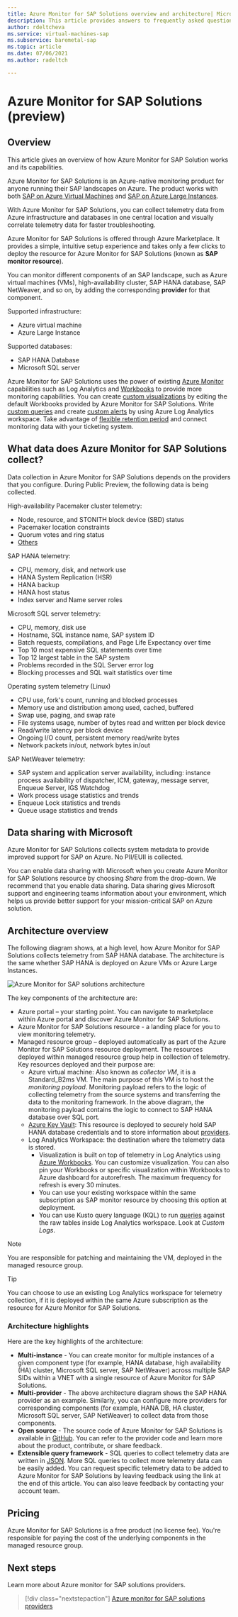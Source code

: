 ```yaml
---
title: Azure Monitor for SAP Solutions overview and architecture| Microsoft Docs
description: This article provides answers to frequently asked questions about Azure monitor for SAP solutions
author: rdeltcheva
ms.service: virtual-machines-sap
ms.subservice: baremetal-sap
ms.topic: article
ms.date: 07/06/2021
ms.author: radeltch

---
```


# Azure Monitor for SAP Solutions (preview)

## Overview

This article gives an overview of how Azure Monitor for SAP Solution works and its capabilities.

Azure Monitor for SAP Solutions is an Azure-native monitoring product for anyone running their SAP landscapes on Azure. The product works with both [SAP on Azure Virtual Machines](./hana-get-started.md) and [SAP on Azure Large Instances](./hana-overview-architecture.md).

With Azure Monitor for SAP Solutions, you can collect telemetry data from Azure infrastructure and databases in one central location and visually correlate telemetry data for faster troubleshooting.

Azure Monitor for SAP Solutions is offered through Azure Marketplace. It provides a simple, intuitive setup experience and takes only a few clicks to deploy the resource for Azure Monitor for SAP Solutions (known as **SAP monitor resource**).

You can monitor different components of an SAP landscape, such as Azure virtual machines (VMs), high-availability cluster, SAP HANA database, SAP NetWeaver, and so on, by adding the corresponding **provider** for that component.

Supported infrastructure:

- Azure virtual machine
- Azure Large Instance

Supported databases:
- SAP HANA Database
- Microsoft SQL server

Azure Monitor for SAP Solutions uses the power of existing [Azure Monitor](../../../azure-monitor/overview.md) capabilities such as Log Analytics and [Workbooks](../../../azure-monitor/visualize/workbooks-overview.md) to provide more monitoring capabilities. You can create [custom visualizations](../../../azure-monitor/visualize/workbooks-overview.md#getting-started) by editing the default Workbooks provided by Azure Monitor for SAP Solutions. Write [custom queries](../../../azure-monitor/logs/log-analytics-tutorial.md) and create [custom alerts](../../../azure-monitor/alerts/alerts-log.md) by using Azure Log Analytics workspace. Take advantage of [flexible retention period](../../../azure-monitor/logs/manage-cost-storage.md#change-the-data-retention-period) and connect monitoring data with your ticketing system.

## What data does Azure Monitor for SAP Solutions collect?

Data collection in Azure Monitor for SAP Solutions depends on the providers that you configure. During Public Preview, the following data is being collected.

High-availability Pacemaker cluster telemetry:
- Node, resource, and STONITH block device (SBD) status
- Pacemaker location constraints
- Quorum votes and ring status
- [Others](https://github.com/ClusterLabs/ha_cluster_exporter/blob/master/doc/metrics.md)

SAP HANA telemetry:
- CPU, memory, disk, and network use
- HANA System Replication (HSR)
- HANA backup
- HANA host status
- Index server and Name server roles

Microsoft SQL server telemetry:
- CPU, memory, disk use
- Hostname, SQL instance name, SAP system ID
- Batch requests, compilations, and Page Life Expectancy over time
- Top 10 most expensive SQL statements over time
- Top 12 largest table in the SAP system
- Problems recorded in the SQL Server error log
- Blocking processes and SQL wait statistics over time

Operating system telemetry (Linux) 
- CPU use, fork's count, running and blocked processes 
- Memory use and distribution among used, cached, buffered 
- Swap use, paging, and swap rate 
- File systems usage, number of bytes read and written per block device 
- Read/write latency per block device 
- Ongoing I/O count, persistent memory read/write bytes 
- Network packets in/out, network bytes in/out 

SAP NetWeaver telemetry:

- SAP system and application server availability, including: instance process availability of dispatcher, ICM, gateway, message server, Enqueue Server, IGS Watchdog
- Work process usage statistics and trends
- Enqueue Lock statistics and trends
- Queue usage statistics and trends

## Data sharing with Microsoft

Azure Monitor for SAP Solutions collects system metadata to provide improved support for SAP on Azure. No PII/EUII is collected.

You can enable data sharing with Microsoft when you create Azure Monitor for SAP Solutions resource by choosing *Share* from the drop-down. We recommend that you enable data sharing. Data sharing gives Microsoft support and engineering teams information about your environment, which helps us provide better support for your mission-critical SAP on Azure solution.

## Architecture overview

The following diagram shows, at a high level, how Azure Monitor for SAP Solutions collects telemetry from SAP HANA database. The architecture is the same whether SAP HANA is deployed on Azure VMs or Azure Large Instances.

![Azure Monitor for SAP solutions architecture](https://user-images.githubusercontent.com/75772258/115046700-62ff3280-9ef5-11eb-8d0d-cfcda526aeeb.png)

The key components of the architecture are:
- Azure portal – your starting point. You can navigate to marketplace within Azure portal and discover Azure Monitor for SAP Solutions.
- Azure Monitor for SAP Solutions resource - a landing place for you to view monitoring telemetry.
- Managed resource group – deployed automatically as part of the Azure Monitor for SAP Solutions resource deployment. The resources deployed within managed resource group help in collection of telemetry. Key resources deployed and their purpose are:
   - Azure virtual machine: Also known as *collector VM*, it is a Standard_B2ms VM. The main purpose of this VM is to host the *monitoring payload*. Monitoring payload refers to the logic of collecting telemetry from the source systems and transferring the data to the monitoring framework. In the above diagram, the monitoring payload contains the logic to connect to SAP HANA database over SQL port.
   - [Azure Key Vault](../../../key-vault/general/basic-concepts.md): This resource is deployed to securely hold SAP HANA database credentials and to store information about [providers](./azure-monitor-providers.md).
   - Log Analytics Workspace: the destination where the telemetry data is stored.
      - Visualization is built on top of telemetry in Log Analytics using [Azure Workbooks](../../../azure-monitor/visualize/workbooks-overview.md). You can customize visualization. You can also pin your Workbooks or specific visualization within Workbooks to Azure dashboard for autorefresh. The maximum frequency for refresh is every 30 minutes.
      - You can use your existing workspace within the same subscription as SAP monitor resource by choosing this option at deployment.
      - You can use Kusto query language (KQL) to run [queries](../../../azure-monitor/logs/log-query-overview.md) against the raw tables inside Log Analytics workspace. Look at *Custom Logs*.

> [!Note]
> You are responsible for patching and maintaining the VM, deployed in the managed resource group.

> [!Tip]
> You can choose to use an existing Log Analytics workspace for telemetry collection, if it is deployed within the same Azure subscription as the resource for Azure Monitor for SAP Solutions.

### Architecture highlights

Here are the key highlights of the architecture:
 - **Multi-instance** - You can create monitor for multiple instances of a given component type (for example, HANA database, high availability (HA) cluster, Microsoft SQL server, SAP NetWeaver) across multiple SAP SIDs within a VNET with a single resource of Azure Monitor for SAP Solutions.
 - **Multi-provider** - The above architecture diagram shows the SAP HANA provider as an example. Similarly, you can configure more providers for corresponding components (for example, HANA DB, HA cluster, Microsoft SQL server, SAP NetWeaver) to collect data from those components.
 - **Open source** - The source code of Azure Monitor for SAP Solutions is available in [GitHub](https://github.com/Azure/AzureMonitorForSAPSolutions). You can refer to the provider code and learn more about the product, contribute, or share feedback.
 - **Extensible query framework** - SQL queries to collect telemetry data are written in [JSON](https://github.com/Azure/AzureMonitorForSAPSolutions/blob/master/sapmon/content/SapHana.json). More SQL queries to collect more telemetry data can be easily added. You can request specific telemetry data to be added to Azure Monitor for SAP Solutions by leaving feedback using the link at the end of this article. You can also leave feedback by contacting your account team.

## Pricing
Azure Monitor for SAP Solutions is a free product (no license fee). You're responsible for paying the cost of the underlying components in the managed resource group.

## Next steps

Learn more about Azure monitor for SAP solutions providers.

> [!div class="nextstepaction"]
> [Azure monitor for SAP solutions providers](azure-monitor-providers.md)
